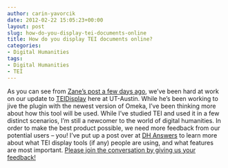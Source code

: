 ```yaml
---
author: carin-yavorcik
date: 2012-02-22 15:05:23+00:00
layout: post
slug: how-do-you-display-tei-documents-online
title: How do you display TEI documents online?
categories:
- Digital Humanities
tags:
- Digital Humanities
- TEI
---
```


As you can see from [Zane’s post a few days ago](http://www.scholarslab.org/tei/commentary-on-migrating-an-omeka-site/), we’ve been hard at work on our update to [TEIDisplay](http://omeka.org/codex/Plugins/TeiDisplay) here at UT-Austin. While he’s been working to jive the plugin with the newest version of Omeka, I’ve been thinking more about how this tool will be used. While I’ve studied TEI and used it in a few distinct scenarios, I’m still a newcomer to the world of digital humanities. In order to make the best product possible, we need more feedback from our potential users – you! I’ve put up a post over at [DH Answers](http://digitalhumanities.org/answers/) to learn more about what TEI display tools (if any) people are using, and what features are most important. [Please join the conversation by giving us your feedback!](http://digitalhumanities.org/answers/topic/how-do-you-display-tei-documents-online?replies=1#post-1525)

